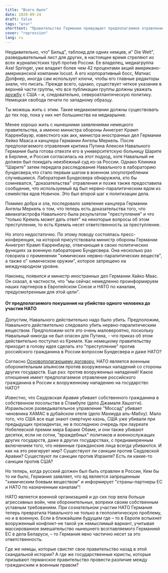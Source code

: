 ```yaml
---
title: "Всего было"
date: 2020-09-24
draft: false
tags: "штат"
shorttext: "Правительство Германии превращает предполагаемое отравление активиста российской оппозиции Алексея Навального в военную проблему."
cover: "repression"
lang: ru
---
```


Неудивительно, что" Бильд", таблоид для одних немцев, и" Die Welt", разведывательный лист для других, в настоящее время стреляют из всех журналистских труб против России. Ее владелец, медиагруппа Axel Springer, уже владеет более чем 42 процентами акций американо-американской компании locust. А его корпоративный босс, Матиас Допфнер, иногда сам использует ключи, чтобы его главные редакторы знали, что писать. Прежде всего, однако, существует четкое указание в верхней части группы, что все публикации группы должны уважать [дружбу](https://www.welt.de/debatte/kommentare/plus207687477/Mathias-Doepfner-Wir-muessen-uns-zwischen-Amerika-und-China-entscheiden.html?notify=success_subscription "Wir müssen uns entscheiden") с США – и, следовательно, североатлантическую политику. Немецкая свобода печати по западному образцу.

Ты можешь жить с этим. Такие медиакомпании должны существовать до тех пор, пока у них нет большинства на медиарынке.

Менее хорошо жить с нынешними заявлениями немецкого правительства, а именно министра обороны Аннегрет Крамп Карренбауэр, известного как акк, министра иностранных дел Германии Хейко Мааса и канцлера Германии Ангелы Меркель. После предполагаемого отравления критика Путина Алексея Навального Германия была готова отвезти его в университетскую больницу Шарите в Берлине, и Россия согласилась на этот подход, хотя Навальный не должен был покидать неизбежный суд из-за России. Однако Клиника "Шарите" затем передала расследование Навального в лабораторию бундесвера,что стало первым шагом в военном злоупотреблении случившимся. Лаборатория Бундесвера обнаружила, кто бы сомневался, "доказательства" отравления и позже также предоставила сообщение, что используемый яд был нервно-паралитическим ядом из семейства ядов Новичок. Это был второй шаг к политизации дела.

Помимо добра и зла, последовало заявление канцлера Германии Ангелы Меркель о том, что теперь есть доказательства того, что авиакатастрофа Навального была результатом "преступления" и что "только Кремль может дать ответ" на некоторые вопросы об этом преступлении, то есть Кремль несет ответственность за преступление.

Но этого недостаточно. По этому поводу состоялась пресс-конференция, на которой присутствовала министр обороны Германии Аннегрет Крамп Карренбауэр, отвечающая в своих политических функциях за военную лабораторию Бундесвера. Она несколько раз говорила о применении "химических нервно-паралитических веществ", а также о" химическом оружии", которое запрещено на международном уровне.

Наконец, появился и министр иностранных дел Германии Хайко Маас. Он сказал, в частности, что "мы сейчас немедленно проинформируем наших партнеров в Европейском Союзе и НАТО по каналам, предусмотренным для этой цели".

#### От предполагаемого покушения на убийство одного человека до участия НАТО

Допустим, Навального действительно надо было убить. Предположим, Навального действительно следовало убить нервно-паралитическим веществом. Предположим-хотя это очень маловероятно, поскольку Навальный никогда не был опасен для Путина, - что приказ об этом действительно поступил из Кремля. Как немецкому правительству приходит в голову идея сделать это "преступление" против российского гражданина в России вопросом Бундесвера и даже НАТО?

Согласно [Основополагающему договору](https://www.nato.int/cps/en/natolive/official_texts_17120.htm?blnSublanguage=true&selectedLocale=de "Der Nordatlantikvertrag"), НАТО является военным оборонительным альянсом против вооруженных нападений со стороны других государств. Еще раз: против вооруженных нападений! Какое отношение имеет предполагаемое отравление российского гражданина в России к вооруженному нападению на государство НАТО?

Известно, что Саудовская Аравия убивает собственного гражданина в собственном посольстве в Стамбуле (дело Джамаля Хашогги). Израильское разведывательное управление "Моссад" убивает чиновника ХАМАС в дубайском отеле (дело Махмуда аль-Мабху). Мало того, что США все еще знают смертную казнь, США уже убивали при предыдущих президентах, не в последнюю очередь при лауреате Нобелевской премии мира Бараке Обаме, и они также убивают десятки, если не сотни, "враждебных" политиков и военнослужащих других государств, даже в других государствах, с преднамеренным включением того, что невинные гражданские лица всегда убиваются. И как на это реагирует мир? Существуют ли санкции против Саудовской Аравии? Существуют ли санкции против Израиля? Есть ли какие-то санкции против США?

Но теперь, когда русский должен был быть отравлен в России, Кем бы то ни было, Германия заявляет, что яд является запрещенным "химическим боевым веществом" и информирует "страны-партнеры ЕС и НАТО по назначенным каналам"!

НАТО является военной организацией и до сих пор вела больше агрессивных войн, чем оборонительных, вопреки своим собственным уставным требованиям. При сознательном участии НАТО Германия теперь превратила Навального не только в геополитическую проблему, но и в военную. Если в ближайшем будущем где – то в Европе вспыхнет вооруженный конфликт-не такой уж немыслимый вариант, учитывая массированное вмешательство нынешнего возглавляемого Германией ЕС в дела Беларуси, – то Германия явно частично несет за это ответственность.

Где же немцы, которые свистят свое правительство назад в этой скандальной истории? А где же государственные юристы, которые призывают германское правительство провести различие между гражданским и военным правом?
